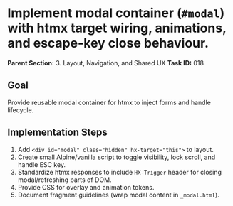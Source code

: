 # Implement modal container (`#modal`) with htmx target wiring, animations, and escape-key close behaviour.

**Parent Section:** 3. Layout, Navigation, and Shared UX
**Task ID:** 018

## Goal
Provide reusable modal container for htmx to inject forms and handle lifecycle.

## Implementation Steps
1. Add `<div id="modal" class="hidden" hx-target="this">` to layout.
2. Create small Alpine/vanilla script to toggle visibility, lock scroll, and handle ESC key.
3. Standardize htmx responses to include `HX-Trigger` header for closing modal/refreshing parts of DOM.
4. Provide CSS for overlay and animation tokens.
5. Document fragment guidelines (wrap modal content in `_modal.html`).
